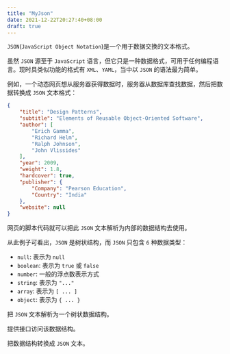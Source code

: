 ```yaml
---
title: "MyJson"
date: 2021-12-22T20:27:40+08:00
draft: true
---
```


<!--more-->

`JSON`(`JavaScript Object Notation`)是一个用于数据交换的文本格式。

虽然 `JSON` 源至于 `JavaScript` 语言，但它只是一种数据格式，可用于任何编程语言。现时具类似功能的格式有 `XML`、`YAML`，当中以 `JSON` 的语法最为简单。

例如，一个动态网页想从服务器获得数据时，服务器从数据库查找数据，然后把数据转换成 `JSON` 文本格式：

```json
{
    "title": "Design Patterns",
    "subtitle": "Elements of Reusable Object-Oriented Software",
    "author": [
        "Erich Gamma",
        "Richard Helm",
        "Ralph Johnson",
        "John Vlissides"
    ],
    "year": 2009,
    "weight": 1.8,
    "hardcover": true,
    "publisher": {
        "Company": "Pearson Education",
        "Country": "India"
    },
    "website": null
}
```

网页的脚本代码就可以把此 `JSON` 文本解析为内部的数据结构去使用。

从此例子可看出，`JSON` 是树状结构，而 `JSON` 只包含 `6` 种数据类型：

* `null`: 表示为 `null`
* `boolean`: 表示为 `true` 或 `false`
* `number`: 一般的浮点数表示方式
* `string`: 表示为 `"..."`
* `array`: 表示为 `[ ... ]`
* `object`: 表示为 `{ ... }`

把 `JSON` 文本解析为一个树状数据结构。

提供接口访问该数据结构。

把数据结构转换成 `JSON` 文本。


